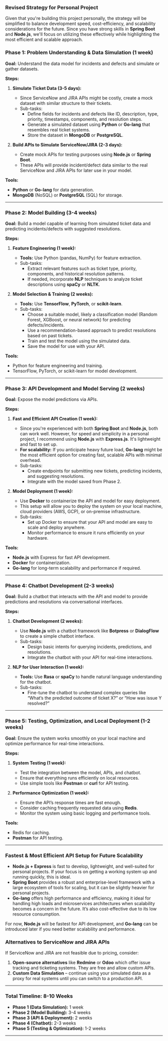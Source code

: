 ### Revised Strategy for Personal Project

Given that you're building this project personally, the strategy will be simplified to balance development speed, cost-efficiency, and scalability considerations for the future. Since you have strong skills in **Spring Boot** and **Node.js**, we'll focus on utilizing these effectively while highlighting the most efficient and scalable approach.

### **Phase 1: Problem Understanding & Data Simulation (1 week)**

**Goal:** Understand the data model for incidents and defects and simulate or gather datasets.

**Steps:**

1. **Simulate Ticket Data (3-5 days):**
   - Since ServiceNow and JIRA APIs might be costly, create a mock dataset with similar structure to their tickets.
   - Sub-tasks:
     - Define fields for incidents and defects like ID, description, type, priority, timestamps, components, and resolution steps.
     - Generate a simulated dataset using **Python** or **Go-lang** that resembles real ticket systems.
     - Store the dataset in **MongoDB** or **PostgreSQL**.

2. **Build APIs to Simulate ServiceNow/JIRA (2-3 days):**
   - Create mock APIs for testing purposes using **Node.js** or **Spring Boot**.
   - These APIs will provide incident/defect data similar to the real ServiceNow and JIRA APIs for later use in your model.

**Tools:** 
- **Python** or **Go-lang** for data generation.
- **MongoDB** (NoSQL) or **PostgreSQL** (SQL) for storage.
  
---

### **Phase 2: Model Building (3-4 weeks)**

**Goal:** Build a model capable of learning from simulated ticket data and predicting incidents/defects with suggested resolutions.

**Steps:**

1. **Feature Engineering (1 week):**
   - **Tools:** Use Python (pandas, NumPy) for feature extraction.
   - Sub-tasks:
     - Extract relevant features such as ticket type, priority, components, and historical resolution patterns.
     - If needed, incorporate **NLP** techniques to analyze ticket descriptions using **spaCy** or **NLTK**.

2. **Model Selection & Training (2 weeks):**
   - **Tools:** Use **TensorFlow**, **PyTorch**, or **scikit-learn**.
   - Sub-tasks:
     - Choose a suitable model, likely a classification model (Random Forest, XGBoost, or neural network) for predicting defects/incidents.
     - Use a recommendation-based approach to predict resolutions based on past tickets.
     - Train and test the model using the simulated data.
     - Save the model for use with your API.

**Tools:** 
- Python for feature engineering and training.
- TensorFlow, PyTorch, or scikit-learn for model development.

---

### **Phase 3: API Development and Model Serving (2 weeks)**

**Goal:** Expose the model predictions via APIs.

**Steps:**

1. **Fast and Efficient API Creation (1 week):**
   - Since you're experienced with both **Spring Boot** and **Node.js**, both can work well. However, for speed and simplicity in a personal project, I recommend using **Node.js** with **Express.js**. It's lightweight and fast to set up. 
   - **For scalability:** If you anticipate heavy future load, **Go-lang** might be the most efficient option for creating fast, scalable APIs with minimal overhead.
   - Sub-tasks:
     - Create endpoints for submitting new tickets, predicting incidents, and suggesting resolutions.
     - Integrate with the model saved from Phase 2.
  
2. **Model Deployment (1 week):**
   - Use **Docker** to containerize the API and model for easy deployment.
   - This setup will allow you to deploy the system on your local machine, cloud providers (AWS, GCP), or on-premise infrastructure.
   - Sub-tasks:
     - Set up Docker to ensure that your API and model are easy to scale and deploy anywhere.
     - Monitor performance to ensure it runs efficiently on your hardware.

**Tools:**
- **Node.js** with Express for fast API development.
- **Docker** for containerization.
- **Go-lang** for long-term scalability and performance if required.

---

### **Phase 4: Chatbot Development (2-3 weeks)**

**Goal:** Build a chatbot that interacts with the API and model to provide predictions and resolutions via conversational interfaces.

**Steps:**

1. **Chatbot Development (2 weeks):**
   - Use **Node.js** with a chatbot framework like **Botpress** or **DialogFlow** to create a simple chatbot interface.
   - Sub-tasks:
     - Design basic intents for querying incidents, predictions, and resolutions.
     - Integrate the chatbot with your API for real-time interactions.

2. **NLP for User Interaction (1 week):**
   - **Tools:** Use **Rasa** or **spaCy** to handle natural language understanding for the chatbot.
   - Sub-tasks:
     - Fine-tune the chatbot to understand complex queries like “What’s the predicted outcome of ticket X?” or “How was issue Y resolved?”

---

### **Phase 5: Testing, Optimization, and Local Deployment (1-2 weeks)**

**Goal:** Ensure the system works smoothly on your local machine and optimize performance for real-time interactions.

**Steps:**

1. **System Testing (1 week):**
   - Test the integration between the model, APIs, and chatbot.
   - Ensure that everything runs efficiently on local resources.
   - Use simple tools like **Postman** or **curl** for API testing.

2. **Performance Optimization (1 week):**
   - Ensure the API’s response times are fast enough.
   - Consider caching frequently requested data using **Redis**.
   - Monitor the system using basic logging and performance tools.

**Tools:** 
- Redis for caching.
- **Postman** for API testing.

---

### **Fastest & Most Efficient API Setup for Future Scalability**

- **Node.js + Express** is fast to develop, lightweight, and well-suited for personal projects. If your focus is on getting a working system up and running quickly, this is ideal.
- **Spring Boot** provides a robust and enterprise-level framework with a large ecosystem of tools for scaling, but it can be slightly heavier for personal projects.
- **Go-lang** offers high performance and efficiency, making it ideal for handling high loads and microservices architectures when scalability becomes a concern in the future. It’s also cost-effective due to its low resource consumption.

For now, **Node.js** will be fastest for API development, and **Go-lang** can be introduced later if you need better scalability and performance.

### **Alternatives to ServiceNow and JIRA APIs**

If ServiceNow and JIRA are not feasible due to pricing, consider:
1. **Open-source alternatives** like **Redmine** or **Odoo** which offer issue tracking and ticketing systems. They are free and allow custom APIs.
2. **Custom Data Simulation** – continue using your simulated data as a proxy for real systems until you can switch to a production API.

---

### **Total Timeline: 8-10 Weeks**

- **Phase 1 (Data Simulation):** 1 week
- **Phase 2 (Model Building):** 3-4 weeks
- **Phase 3 (API & Deployment):** 2 weeks
- **Phase 4 (Chatbot):** 2-3 weeks
- **Phase 5 (Testing & Optimization):** 1-2 weeks

---